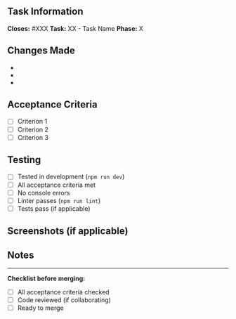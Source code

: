 ## Task Information

**Closes:** #XXX <!-- Issue number -->
**Task:** XX - Task Name
**Phase:** X

## Changes Made

<!-- Describe what you implemented -->

-
-
-

## Acceptance Criteria

<!-- Copy from the task file and check off -->

- [ ] Criterion 1
- [ ] Criterion 2
- [ ] Criterion 3

## Testing

<!-- How did you test this? -->

- [ ] Tested in development (`npm run dev`)
- [ ] All acceptance criteria met
- [ ] No console errors
- [ ] Linter passes (`npm run lint`)
- [ ] Tests pass (if applicable)

## Screenshots (if applicable)

<!-- Add screenshots for UI changes -->

## Notes

<!-- Any additional context, decisions, or considerations -->

---

**Checklist before merging:**
- [ ] All acceptance criteria checked
- [ ] Code reviewed (if collaborating)
- [ ] Ready to merge
